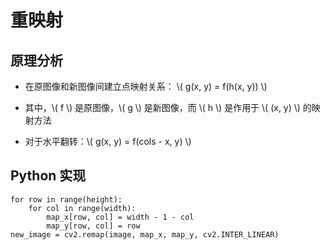 <script type="text/javascript" src="http://cdn.mathjax.org/mathjax/latest/MathJax.js?config=default"></script>

# 重映射

## 原理分析

- 在原图像和新图像间建立点映射关系： \\( g(x, y) = f(h(x, y)) \\)

- 其中，\\( f \\) 是原图像，\\( g \\) 是新图像，而 \\( h \\) 是作用于 \\( (x, y) \\) 的映射方法

- 对于水平翻转：\\( g(x, y) = f(cols - x, y) \\)

## Python 实现

```
for row in range(height):
	for col in range(width):
		map_x[row, col] = width - 1 - col
		map_y[row, col] = row
new_image = cv2.remap(image, map_x, map_y, cv2.INTER_LINEAR)
```